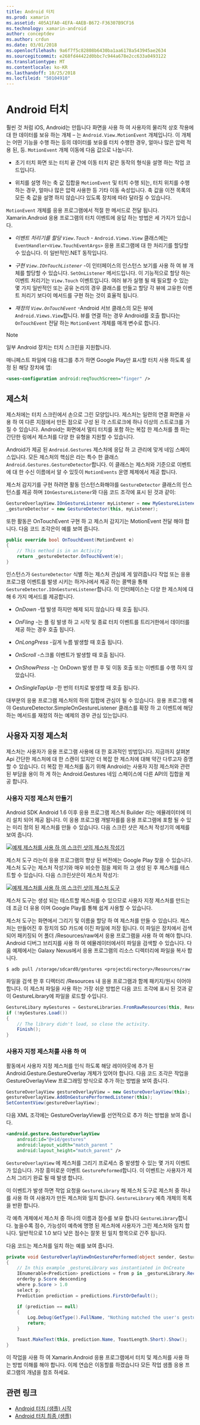 ```yaml
---
title: Android 터치
ms.prod: xamarin
ms.assetid: 405A1FA0-4EFA-4AEB-B672-F36307B9CF16
ms.technology: xamarin-android
author: conceptdev
ms.author: crdun
ms.date: 03/01/2018
ms.openlocfilehash: 9a6f7f5c82808b6430ba1aa6178a543945ae2634
ms.sourcegitcommit: e268fd44422d0bbc7c944a678e2cc633a0493122
ms.translationtype: MT
ms.contentlocale: ko-KR
ms.lasthandoff: 10/25/2018
ms.locfileid: "50104910"
---
```

# <a name="touch-in-android"></a>Android 터치

훨씬 것 처럼 iOS, Android는 만듭니다 화면을 사용 하 여 사용자의 물리적 상호 작용에 대 한 데이터를 보유 하는 개체 &ndash; 는 `Android.View.MotionEvent` 개체입니다. 이 개체는 어떤 기능을 수행 하는 등의 데이터를 보유를 터치 수행한 경우, 얼마나 많은 압력 적용 된, 등. `MotionEvent` 개체 이동에 다음 값으로 나눕니다.

-  초기 터치 화면 또는 터치 끝 간에 이동 터치 같은 동작의 형식을 설명 하는 작업 코드입니다.

-  위치를 설명 하는 축 값 집합을 `MotionEvent` 및 터치 수행 되는, 터치 위치를 수행 하는 경우, 얼마나 많은 압력 사용한 등 기타 이동 속성입니다.
   축 값을 이전 목록의 모든 축 값을 설명 하지 않습니다 있도록 장치에 따라 달라질 수 있습니다.


`MotionEvent` 개체를 응용 프로그램에서 적절 한 메서드로 전달 됩니다. Xamarin.Android 응용 프로그램의 터치 이벤트에 응답 하는 방법은 세 가지가 있습니다.

-  *이벤트 처리기를 할당 `View.Touch`*  - `Android.Views.View` 클래스에는 `EventHandler<View.TouchEventArgs>` 응용 프로그램에 대 한 처리기를 할당할 수 있습니다. 이 일반적인.NET 동작입니다.

-  *구현 `View.IOnTouchListener`*  -이 인터페이스의 인스턴스 보기를 사용 하 여 뷰 개체를 할당할 수 있습니다. `SetOnListener` 메서드입니다. 이 기능적으로 할당 하는 이벤트 처리기는 `View.Touch` 이벤트입니다. 여러 뷰가 실행 될 때 필요할 수 있는 몇 가지 일반적인 또는 공유 논리의 경우 클래스를 만들고 할당 각 뷰에 고유한 이벤트 처리기 보다이 메서드를 구현 하는 것이 효율적 됩니다.

-  *재정의 `View.OnTouchEvent`*  -Android 서브 클래스의 모든 뷰에 `Android.Views.View`합니다. 뷰를 연결 하는 경우 Android를 호출 합니다는 `OnTouchEvent` 전달 하는 `MotionEvent` 개체를 매개 변수로 합니다.


> [!NOTE]
> 일부 Android 장치는 터치 스크린을 지원합니다. 

매니페스트 파일에 다음 태그를 추가 하면 Google Play만 표시할 터치 사용 하도록 설정 된 해당 장치에 앱:

```xml
<uses-configuration android:reqTouchScreen="finger" />
```

## <a name="gestures"></a>제스처

제스처에는 터치 스크린에서 손으로 그린 모양입니다. 제스처는 일련의 연결 화면을 사용 하 여 다른 지점에서 만든 점으로 구성 된 각 스트로크에 하나 이상의 스트로크를 가질 수 있습니다. Android는 화면에서 멀티 터치를 포함 하는 복잡 한 제스처를 플 하는 간단한 링에서 제스처를 다양 한 유형을 지원할 수 있습니다.

Android가 제공 된 `Android.Gestures` 제스처에 응답 하 고 관리에 맞게 네임 스페이스입니다. 모든 제스처의 핵심은 라는 특수 한 클래스 `Android.Gestures.GestureDetector`합니다. 이 클래스는 제스처와 기준으로 이벤트에 대 한 수신 이름에서 알 수 있듯이 `MotionEvents` 운영 체제에서 제공 합니다.

제스처 감지기를 구현 하려면 활동 인스턴스화해야를 `GestureDetector` 클래스의 인스턴스를 제공 하며 `IOnGestureListener`와 다음 코드 조각에 표시 된 것과 같이:

```csharp
GestureOverlayView.IOnGestureListener myListener = new MyGestureListener();
_gestureDetector = new GestureDetector(this, myListener);
```

또한 활동은 OnTouchEvent 구현 하 고 제스처 감지기는 MotionEvent 전달 해야 합니다. 다음 코드 조각은이 예를 보여 줍니다.

```csharp
public override bool OnTouchEvent(MotionEvent e)
{
    // This method is in an Activity
    return _gestureDetector.OnTouchEvent(e);
}
```

인스턴스가 `GestureDetector` 식별 하는 제스처 관심에 게 알려줍니다 작업 또는 응용 프로그램 이벤트를 발생 시키는 하거나에서 제공 하는 콜백을 통해 `GestureDetector.IOnGestureListener`합니다.
이 인터페이스는 다양 한 제스처에 대해 6 가지 메서드를 제공합니다.

-  *OnDown* -탭 발생 하지만 해제 되지 않습니다 때 호출 됩니다.

-  *OnFling* -는 플 링 발생 하 고 시작 및 종료 터치 이벤트를 트리거한에서 데이터를 제공 하는 경우 호출 됩니다.

-  *OnLongPress* -길게 누름 발생할 때 호출 됩니다.

-  *OnScroll* -스크롤 이벤트가 발생할 때 호출 됩니다.

-  *OnShowPress* -는 OnDown 발생 한 후 및 이동 호출 또는 이벤트를 수행 하지 않았습니다.

-  *OnSingleTapUp* -한 번의 터치로 발생할 때 호출 됩니다.


대부분의 응용 프로그램 제스처의 하위 집합에 관심이 될 수 있습니다. 응용 프로그램 해야 GestureDetector.SimpleOnGestureListener 클래스를 확장 하 고 이벤트에 해당 하는 메서드를 재정의 하는 예제의 경우 관심 있는입니다.

## <a name="custom-gestures"></a>사용자 지정 제스처

제스처는 사용자가 응용 프로그램 사용에 대 한 효과적인 방법입니다. 지금까지 살펴본 Api 간단한 제스처에 대 한 스캔이 있지만 더 복잡 한 제스처에 대해 약간 다루고자 증명할 수 있습니다. 더 복잡 한 제스처를 돕기 위해 Android는 사용자 지정 제스처와 관련 된 부담을 용이 하 게 하는 Android.Gestures 네임 스페이스에 다른 API의 집합을 제공 합니다.

### <a name="creating-custom-gestures"></a>사용자 지정 제스처 만들기

Android SDK Android 1.6 이후 응용 프로그램 제스처 Builder 라는 에뮬레이터에 미리 설치 되어 제공 됩니다. 이 응용 프로그램 개발자를를 응용 프로그램에 포함 될 수 있는 미리 정의 된 제스처를 만들 수 있습니다. 다음 스크린 샷은 제스처 작성기의 예제를 보여 줍니다.

[![예제 제스처를 사용 하 여 스크린 샷의 제스처 작성기](touch-in-android-images/image11.png)](touch-in-android-images/image11.png#lightbox)

제스처 도구 라는이 응용 프로그램의 향상 된 버전에는 Google Play 찾을 수 있습니다. 제스처 도구는 제스처 작성기와 매우 비슷한 점을 제외 하 고 생성 된 후 제스처를 테스트할 수 있습니다. 다음 스크린샷은이 제스처 작성기:

[![예제 제스처를 사용 하 여 스크린 샷의 제스처 도구](touch-in-android-images/image12.png)](touch-in-android-images/image12.png#lightbox)

제스처 도구는 생성 되는 테스트할 제스처를 수 있으므로 사용자 지정 제스처를 만드는 데 조금 더 유용 이며 Google Play를 통해 쉽게 사용할 수 있습니다.

제스처 도구는 화면에서 그리기 및 이름을 할당 하 여 제스처를 만들 수 있습니다. 제스처는 만들어진 후 장치의 SD 카드에 이진 파일에 저장 됩니다. 이 파일은 장치에서 검색 되어 패키징되 어 폴더 /Resources/raw에서 응용 프로그램을 사용 하 여 해야 합니다. Android 디버그 브리지를 사용 하 여 에뮬레이터에서이 파일을 검색할 수 있습니다. 다음 예제에서는 Galaxy Nexus에서 응용 프로그램의 리소스 디렉터리에 파일을 복사 합니다.

```shell
$ adb pull /storage/sdcard0/gestures <projectdirectory>/Resources/raw
```

파일을 검색 한 후 디렉터리 /Resources 내 응용 프로그램과 함께 패키지/원시 이어야 합니다. 이 제스처 파일을 사용 하는 가장 쉬운 방법은 다음 코드 조각에 표시 된 것과 같이 GestureLibrary에 파일을 로드할 수입니다.

```csharp
GestureLibary myGestures = GestureLibraries.FromRawResources(this, Resource.Raw.gestures);
if (!myGestures.Load())
{
    // The library didn't load, so close the activity.
    Finish();
}
```

### <a name="using-custom-gestures"></a>사용자 지정 제스처를 사용 하 여

활동에서 사용자 지정 제스처를 인식 하도록 해당 레이아웃에 추가 된 Android.Gesture.GestureOverlay 개체가 있어야 합니다. 다음 코드 조각은 작업을 GestureOverlayView 프로그래밍 방식으로 추가 하는 방법을 보여 줍니다.

```csharp
GestureOverlayView gestureOverlayView = new GestureOverlayView(this);
gestureOverlayView.AddOnGesturePerformedListener(this);
SetContentView(gestureOverlayView);
```

다음 XML 조각에는 GestureOverlayView를 선언적으로 추가 하는 방법을 보여 줍니다.

```xml
<android.gesture.GestureOverlayView
    android:id="@+id/gestures"
    android:layout_width="match_parent "
    android:layout_height="match_parent" />
```

`GestureOverlayView` 에 제스처를 그리기 프로세스 중 발생할 수 있는 몇 가지 이벤트가 있습니다. 가장 흥미로운 이벤트 `GesturePeformed`합니다. 이 이벤트는 사용자가 제스처 그리기 완료 될 때 발생 합니다.

이 이벤트가 발생 하면 작업 요청을 `GestureLibrary` 해 제스처 도구로 제스처 중 하나를 사용 하 여 사용자가 만든 제스처와 일치 합니다. `GestureLibrary` 예측 개체의 목록을 반환 합니다.

각 예측 개체에서 제스처 중 하나의 이름과 점수를 보유 합니다 `GestureLibrary`합니다. 높을수록 점수, 가능성이 예측에 명명 된 제스처에 사용자가 그린 제스처와 일치 합니다.
일반적으로 1.0 보다 낮은 점수는 잘못 된 일치 항목으로 간주 됩니다.

다음 코드는 제스처를 일치 하는 예를 보여 줍니다.

```csharp
private void GestureOverlayViewOnGesturePerformed(object sender, GestureOverlayView.GesturePerformedEventArgs gesturePerformedEventArgs)
{
    // In this example _gestureLibrary was instantiated in OnCreate
    IEnumerable<Prediction> predictions = from p in _gestureLibrary.Recognize(gesturePerformedEventArgs.Gesture)
    orderby p.Score descending
    where p.Score > 1.0
    select p;
    Prediction prediction = predictions.FirstOrDefault();

    if (prediction == null)
    {
        Log.Debug(GetType().FullName, "Nothing matched the user's gesture.");
        return;
    }

    Toast.MakeText(this, prediction.Name, ToastLength.Short).Show();
}
```

이 작업을 사용 하 여 Xamarin.Android 응용 프로그램에서 터치 및 제스처를 사용 하는 방법 이해를 해야 합니다. 이제 연습은 이동할를 하겠습니다 모든 작업 샘플 응용 프로그램의 개념을 참조 하세요.



## <a name="related-links"></a>관련 링크

- [Android 터치 (샘플) 시작](https://developer.xamarin.com/samples/monodroid/ApplicationFundamentals/Touch_start)
- [Android 터치 최종 (샘플)](https://developer.xamarin.com/samples/monodroid/ApplicationFundamentals/Touch_final)
